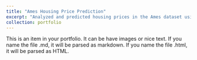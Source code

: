 ```yaml
---
title: "Ames Housing Price Prediction"
excerpt: "Analyzed and predicted housing prices in the Ames dataset using different machine learning techniques.<br/><img src='/images/500x300.png'>"
collection: portfolio
---
```


This is an item in your portfolio. It can be have images or nice text. If you name the file .md, it will be parsed as markdown. If you name the file .html, it will be parsed as HTML. 

